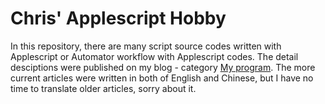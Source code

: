# Chris' Applescript Hobby

In this repository, there are many script source codes written with Applescript or Automator workflow with Applescript codes. The detail desciptions were published on my blog - category [My program](http://chris959.blogspot.sg/search/label/My%20Program). The more current articles were written in both of English and Chinese, but I have no time to translate older articles, sorry about it.
